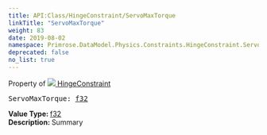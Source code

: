 ```yaml
---
title: API:Class/HingeConstraint/ServoMaxTorque
linkTitle: "ServoMaxTorque"
weight: 83
date: 2019-08-02
namespace: Primrose.DataModel.Physics.Constraints.HingeConstraint.ServoMaxTorque
deprecated: false
no_list: true
---
```

Property of <a href="/docs/api-reference/Class/HingeConstraint"><img src="/icons/silk/axle.png"/>&nbsp;HingeConstraint</a>
<pre class="method-declaration">
ServoMaxTorque: <a class="type" href="/docs/api-reference/System/Primitives#single">f32</a></pre>
<b>Value Type: </b>
<a class="type" href="/docs/api-reference/System/Primitives#single">f32</a>
<br/>
<b>Description: </b>
Summary

